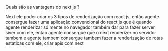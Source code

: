 Quais são as vantagens do next js ?

Next ele poder criar os 3 tipos de renderização com react js,
então agente consergue fazer uma aplicação convencional do react js que é quando agente renderizar só mente no navegador também dar para fazer server siver com ele, entao agente consergue que o next renderizer no servidor tambem   e agente tambem consergue  tambem fazer a renderização de rotas estaticas com ele, criar apis com next